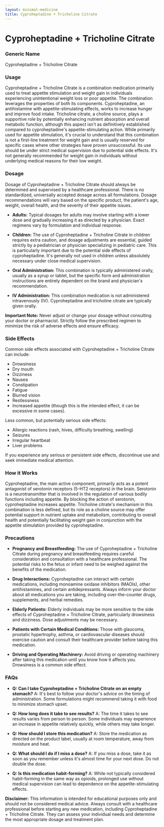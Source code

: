 ```yaml
---
layout: minimal-medicine
title: Cyproheptadine + Tricholine Citrate
---
```


# Cyproheptadine + Tricholine Citrate
### Generic Name
Cyproheptadine + Tricholine Citrate

### Usage
Cyproheptadine + Tricholine Citrate is a combination medication primarily used to treat appetite stimulation and weight gain in individuals experiencing unintentional weight loss or poor appetite.  The combination leverages the properties of both its components. Cyproheptadine, an antihistamine with appetite-stimulating effects, works to increase hunger and improve food intake.  Tricholine citrate, a choline source, plays a supportive role by potentially enhancing nutrient absorption and overall metabolic function, although this aspect isn't as definitively established compared to cyproheptadine's appetite-stimulating action.  While primarily used for appetite stimulation, it's crucial to understand that this combination is not a first-line treatment for weight gain and is usually reserved for specific cases where other strategies have proven unsuccessful. Its use should be under strict medical supervision due to potential side effects.  It's not generally recommended for weight gain in individuals without underlying medical reasons for their low weight.

### Dosage
Dosage of Cyproheptadine + Tricholine Citrate should always be determined and supervised by a healthcare professional.  There is no standardized, universally accepted dosage across all formulations. Dosage recommendations will vary based on the specific product, the patient's age, weight, overall health, and the severity of their appetite issues.  

* **Adults:**  Typical dosages for adults may involve starting with a lower dose and gradually increasing it as directed by a physician.  Exact regimens vary by formulation and individual response.

* **Children:**  The use of Cyproheptadine + Tricholine Citrate in children requires extra caution, and dosage adjustments are essential, guided strictly by a pediatrician or physician specializing in pediatric care. This is particularly important due to the potential side effects of cyproheptadine.  It's generally not used in children unless absolutely necessary under close medical supervision.

* **Oral Administration:** This combination is typically administered orally, usually as a syrup or tablet, but the specific form and administration instructions are entirely dependent on the brand and physician's recommendation.

* **IV Administration:**  This combination medication is not administered intravenously (IV).  Cyproheptadine and tricholine citrate are typically given orally.

**Important Note:**  Never adjust or change your dosage without consulting your doctor or pharmacist.  Strictly follow the prescribed regimen to minimize the risk of adverse effects and ensure efficacy.

### Side Effects
Common side effects associated with Cyproheptadine + Tricholine Citrate can include:

* Drowsiness
* Dry mouth
* Dizziness
* Nausea
* Constipation
* Fatigue
* Blurred vision
* Restlessness
* Increased appetite (though this is the intended effect, it can be excessive in some cases).

Less common, but potentially serious side effects:

* Allergic reactions (rash, hives, difficulty breathing, swelling)
* Seizures
* Irregular heartbeat
* Liver problems


If you experience any serious or persistent side effects, discontinue use and seek immediate medical attention.

### How it Works
Cyproheptadine, the main active component, primarily acts as a potent antagonist of serotonin receptors (5-HT2 receptors) in the brain. Serotonin is a neurotransmitter that is involved in the regulation of various bodily functions including appetite.  By blocking the action of serotonin, cyproheptadine increases appetite.  Tricholine citrate's mechanism in this combination is less defined, but its role as a choline source may offer potential support in nutrient uptake and metabolism, contributing to overall health and potentially facilitating weight gain in conjunction with the appetite stimulation provided by cyproheptadine.

### Precautions
* **Pregnancy and Breastfeeding:**  The use of Cyproheptadine + Tricholine Citrate during pregnancy and breastfeeding requires careful consideration and consultation with a healthcare professional. The potential risks to the fetus or infant need to be weighed against the benefits of the medication.

* **Drug Interactions:**  Cyproheptadine can interact with certain medications, including monoamine oxidase inhibitors (MAOIs), other antihistamines, and certain antidepressants.  Always inform your doctor about all medications you are taking, including over-the-counter drugs, supplements, and herbal remedies.

* **Elderly Patients:**  Elderly individuals may be more sensitive to the side effects of Cyproheptadine + Tricholine Citrate, particularly drowsiness and dizziness.  Dose adjustments may be necessary.

* **Patients with Certain Medical Conditions:**  Those with glaucoma, prostatic hypertrophy, asthma, or cardiovascular diseases should exercise caution and consult their healthcare provider before taking this medication.

* **Driving and Operating Machinery:**  Avoid driving or operating machinery after taking this medication until you know how it affects you. Drowsiness is a common side effect.


### FAQs
* **Q: Can I take Cyproheptadine + Tricholine Citrate on an empty stomach?**  A: It's best to follow your doctor's advice on the timing of administration. Some formulations might recommend taking it with food to minimize stomach upset.

* **Q: How long does it take to see results?**  A: The time it takes to see results varies from person to person.  Some individuals may experience an increase in appetite relatively quickly, while others may take longer.

* **Q: How should I store this medication?** A: Store the medication as directed on the product label, usually at room temperature, away from moisture and heat.

* **Q:  What should I do if I miss a dose?** A: If you miss a dose, take it as soon as you remember unless it's almost time for your next dose. Do not double the dose.

* **Q: Is this medication habit-forming?** A: While not typically considered habit-forming in the same way as opioids, prolonged use without medical supervision can lead to dependence on the appetite-stimulating effects.

**Disclaimer:** This information is intended for educational purposes only and should not be considered medical advice.  Always consult with a healthcare professional before starting any new medication, including Cyproheptadine + Tricholine Citrate.  They can assess your individual needs and determine the most appropriate dosage and treatment plan.
